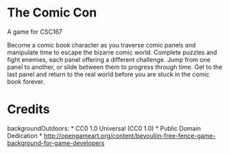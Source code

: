 # The Comic Con

A game for CSC167

Become a comic book character as you traverse comic panels and manipulate time to escape the bizarre comic world. Complete puzzles and fight enemies, each panel offering a different challenge. Jump from one panel to another, or slide between them to progress through time. Get to the last panel and return to the real world before you are stuck in the comic book forever.


# Credits
backgroundOutdoors:
	* CC0 1.0 Universal (CC0 1.0) 
	* Public Domain Dedication
	* http://opengameart.org/content/bevouliin-free-fence-game-background-for-game-developers